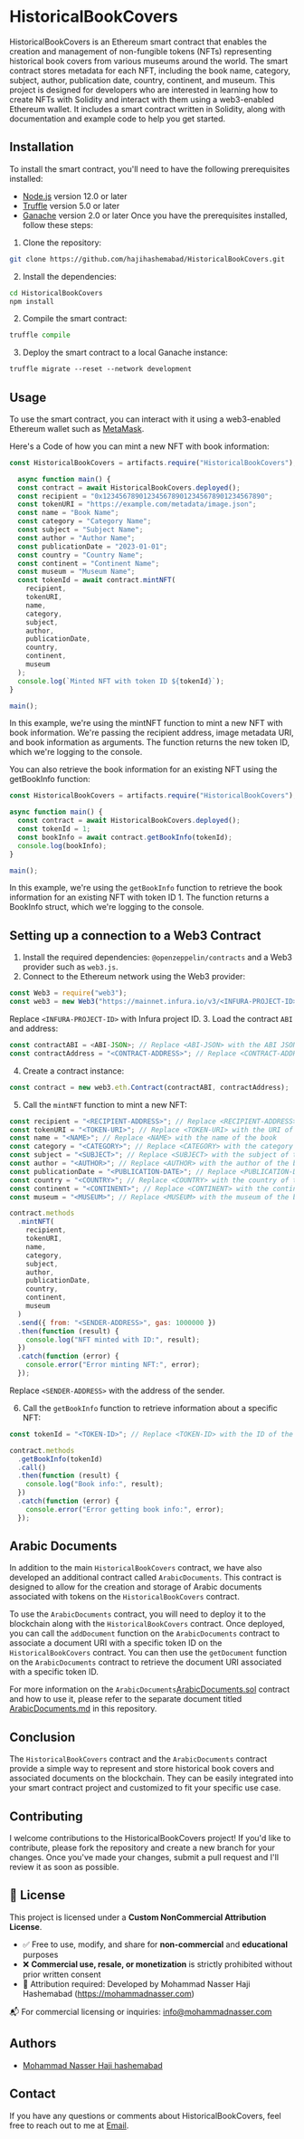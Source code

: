 # HistoricalBookCovers
HistoricalBookCovers is an Ethereum smart contract that enables the creation and management of non-fungible tokens (NFTs) representing historical book covers from various museums around the world. The smart contract stores metadata for each NFT, including the book name, category, subject, author, publication date, country, continent, and museum. This project is designed for developers who are interested in learning how to create NFTs with Solidity and interact with them using a web3-enabled Ethereum wallet. It includes a smart contract written in Solidity, along with documentation and example code to help you get started.

## Installation
To install the smart contract, you'll need to have the following prerequisites installed:

- [Node.js](https://nodejs.org/en) version 12.0 or later
- [Truffle](https://trufflesuite.com/truffle/) version 5.0 or later
- [Ganache](https://trufflesuite.com/ganache/) version 2.0 or later
Once you have the prerequisites installed, follow these steps:

1. Clone the repository:

```bash
git clone https://github.com/hajihashemabad/HistoricalBookCovers.git
```

2. Install the dependencies:

```bash
cd HistoricalBookCovers
npm install
```

2. Compile the smart contract:

```python
truffle compile
```
3. Deploy the smart contract to a local Ganache instance:

```css
truffle migrate --reset --network development
```

## Usage
To use the smart contract, you can interact with it using a web3-enabled Ethereum wallet such as [MetaMask](https://metamask.io/).

Here's a Code of how you can mint a new NFT with book information:

```javascript
const HistoricalBookCovers = artifacts.require("HistoricalBookCovers");

  async function main() {
  const contract = await HistoricalBookCovers.deployed();
  const recipient = "0x1234567890123456789012345678901234567890";
  const tokenURI = "https://example.com/metadata/image.json";
  const name = "Book Name";
  const category = "Category Name";
  const subject = "Subject Name";
  const author = "Author Name";
  const publicationDate = "2023-01-01";
  const country = "Country Name";
  const continent = "Continent Name";
  const museum = "Museum Name";
  const tokenId = await contract.mintNFT(
    recipient,
    tokenURI,
    name,
    category,
    subject,
    author,
    publicationDate,
    country,
    continent,
    museum
  );
  console.log(`Minted NFT with token ID ${tokenId}`);
}

main();
```
In this example, we're using the mintNFT function to mint a new NFT with book information. We're passing the recipient address, image metadata URI, and book information as arguments. The function returns the new token ID, which we're logging to the console.

You can also retrieve the book information for an existing NFT using the getBookInfo function:

```javascript
const HistoricalBookCovers = artifacts.require("HistoricalBookCovers");

async function main() {
  const contract = await HistoricalBookCovers.deployed();
  const tokenId = 1;
  const bookInfo = await contract.getBookInfo(tokenId);
  console.log(bookInfo);
}

main();
```
In this example, we're using the `getBookInfo` function to retrieve the book information for an existing NFT with token ID 1. The function returns a BookInfo struct, which we're logging to the console.

## Setting up a connection to a Web3 Contract

1. Install the required dependencies: `@openzeppelin/contracts` and a Web3 provider such as `web3.js`.
2. Connect to the Ethereum network using the Web3 provider:
```javascript
const Web3 = require("web3");
const web3 = new Web3("https://mainnet.infura.io/v3/<INFURA-PROJECT-ID>");
```
Replace `<INFURA-PROJECT-ID>` with Infura project ID.
3. Load the contract `ABI` and address:
```javascript
const contractABI = <ABI-JSON>; // Replace <ABI-JSON> with the ABI JSON of the contract
const contractAddress = "<CONTRACT-ADDRESS>"; // Replace <CONTRACT-ADDRESS> with the address of the deployed contract
```
4. Create a contract instance:
```javascript
const contract = new web3.eth.Contract(contractABI, contractAddress);
```
5. Call the `mintNFT` function to mint a new NFT:
```javascript
const recipient = "<RECIPIENT-ADDRESS>"; // Replace <RECIPIENT-ADDRESS> with the address of the recipient
const tokenURI = "<TOKEN-URI>"; // Replace <TOKEN-URI> with the URI of the token
const name = "<NAME>"; // Replace <NAME> with the name of the book
const category = "<CATEGORY>"; // Replace <CATEGORY> with the category of the book
const subject = "<SUBJECT>"; // Replace <SUBJECT> with the subject of the book
const author = "<AUTHOR>"; // Replace <AUTHOR> with the author of the book
const publicationDate = "<PUBLICATION-DATE>"; // Replace <PUBLICATION-DATE> with the publication date of the book
const country = "<COUNTRY>"; // Replace <COUNTRY> with the country of the book
const continent = "<CONTINENT>"; // Replace <CONTINENT> with the continent of the book
const museum = "<MUSEUM>"; // Replace <MUSEUM> with the museum of the book

contract.methods
  .mintNFT(
    recipient,
    tokenURI,
    name,
    category,
    subject,
    author,
    publicationDate,
    country,
    continent,
    museum
  )
  .send({ from: "<SENDER-ADDRESS>", gas: 1000000 })
  .then(function (result) {
    console.log("NFT minted with ID:", result);
  })
  .catch(function (error) {
    console.error("Error minting NFT:", error);
  });
  ```
Replace `<SENDER-ADDRESS>` with the address of the sender.

6. Call the `getBookInfo` function to retrieve information about a specific NFT:
```javascript
const tokenId = "<TOKEN-ID>"; // Replace <TOKEN-ID> with the ID of the token

contract.methods
  .getBookInfo(tokenId)
  .call()
  .then(function (result) {
    console.log("Book info:", result);
  })
  .catch(function (error) {
    console.error("Error getting book info:", error);
  });
  ```
## Arabic Documents
In addition to the main `HistoricalBookCovers` contract, we have also developed an additional contract called `ArabicDocuments`. This contract is designed to allow for the creation and storage of Arabic documents associated with tokens on the `HistoricalBookCovers` contract.

To use the `ArabicDocuments` contract, you will need to deploy it to the blockchain along with the `HistoricalBookCovers` contract. Once deployed, you can call the `addDocument` function on the `ArabicDocuments` contract to associate a document URI with a specific token ID on the `HistoricalBookCovers` contract. You can then use the `getDocument` function on the `ArabicDocuments` contract to retrieve the document URI associated with a specific token ID.

For more information on the `ArabicDocuments`[ArabicDocuments.sol](ArabicDocuments.sol) contract and how to use it, please refer to the separate document titled [ArabicDocuments.md](ArabicDocuments.md) in this repository.

## Conclusion
The `HistoricalBookCovers` contract and the `ArabicDocuments` contract provide a simple way to represent and store historical book covers and associated documents on the blockchain. They can be easily integrated into your smart contract project and customized to fit your specific use case.

## Contributing
I welcome contributions to the HistoricalBookCovers project! If you'd like to contribute, please fork the repository and create a new branch for your changes. Once you've made your changes, submit a pull request and I'll review it as soon as possible.

## 📜 License

This project is licensed under a **Custom NonCommercial Attribution License**.

- ✅ Free to use, modify, and share for **non-commercial** and **educational** purposes
- ❌ **Commercial use, resale, or monetization** is strictly prohibited without prior written consent
- 📛 Attribution required: Developed by Mohammad Nasser Haji Hashemabad (https://mohammadnasser.com)

📬 For commercial licensing or inquiries: [info@mohammadnasser.com](mailto:info@mohammadnasser.com)


## Authors
- [Mohammad Nasser Haji hashemabad](https://mohammadnasser.com)

## Contact
If you have any questions or comments about HistoricalBookCovers, feel free to reach out to me at [Email](mailto:info@mohammadnasser.com).
